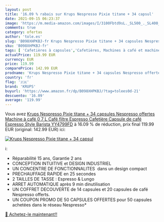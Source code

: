 ```yaml
---
layout: post
title: '16.09 % rabais sur Krups Nespresso Pixie titane + 34 capsul'
date: 2021-09-15 06:23:37
image: 'https://m.media-amazon.com/images/I/3100Fbtd9sL._SL500_._SL400_.jpg'
comments: true
category: ofertas
author: 'tole.es'
slug: 'B098XHPKBJ-fr Krups Nespresso Pixie titane + 34 capsules Nespresso...'
sku: 'B098XHPKBJ-fr'
tags: [ 'Cafetières à capsules','Cafetières, Machines à café et machines à expresso','Café, thé et expresso','Cuisine et Maison','krups', ]
actualPrice: 119.99 EUR
currency: EUR
price: 119.99
comparePrice: 142.99 EUR
prodname: 'Krups Nespresso Pixie titane + 34 capsules Nespresso offertes  Machine à café 0 7 L  Café filtre Espresso  Cafetière  Capsule de café  Espresso  Style Barista YY4799FD'
country: 'fr'
flag: '🇫🇷'
brand: 'KRUPS'
buyurl: 'https://www.amazon.fr/dp/B098XHPKBJ/?tag=tolees0d-21'
descuento: '16.09'
average: '119.99'
---
```


Vous avez [Krups Nespresso Pixie titane + 34 capsules Nespresso offertes  Machine à café 0 7 L  Café filtre Espresso  Cafetière  Capsule de café  Espresso  Style Barista YY4799FD](https://www.amazon.fr/dp/B098XHPKBJ/?tag=tolees0d-21)  à  16.09 % de réduction, prix final  119.99 EUR (original: 142.99 EUR) ici:

[![Krups Nespresso Pixie titane + 34 capsul](https://m.media-amazon.com/images/I/3100Fbtd9sL._SL500_._SL400_.jpg)](https://www.amazon.fr/dp/B098XHPKBJ/?tag=tolees0d-21)

ℹ️:

- Réparabilité 15 ans, Garantie 2 ans
- CONCEPTION INTUITIVE et DESIGN INDUSTRIEL
- UN CONCENTRE DE FONCTIONNALITES  dans un design compact
- PRECHAUFFAGE RAPIDE en 25 secondes
- 2 TAILLES DE TASSE : Espresso & Lungo
- ARRET AUTOMATIQUE après 9 min dinutilisation
- UN COFFRET DECOUVERTE de 14 capsules et 20 capsules de café Nespresso offerts.
- UN COUPON PROMO DE 50 CAPSULES OFFERTES pour 50 capsules achetées dans le réseau Nespresso* 

[🛒 Achetez-le maintenant!!](https://www.amazon.fr/dp/B098XHPKBJ/?tag=tolees0d-21)

